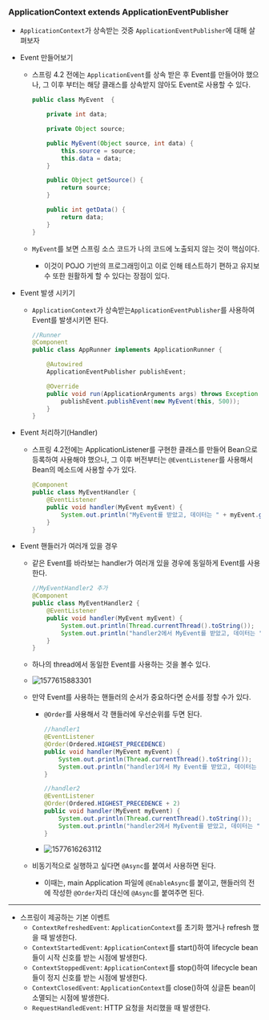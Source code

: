 ### ApplicationContext extends ApplicationEventPublisher

- `ApplicationContext`가 상속받는 것중 `ApplicationEventPublisher`에 대해 살펴보자

- Event 만들어보기

  - 스프링 4.2 전에는 `ApplicationEvent`를 상속 받은 후 Event를 만들어야 했으나, 그 이후 부터는 해당 클래스를 상속받지 않아도 Event로 사용할 수 있다.

    ```java
    public class MyEvent  {
    
        private int data;
    
        private Object source;
    
        public MyEvent(Object source, int data) {
            this.source = source;
            this.data = data;
        }
    
        public Object getSource() {
            return source;
        }
    
        public int getData() {
            return data;
        }
    }
    ```

  - `MyEvent`를 보면 스프링 소스 코드가 나의 코드에 노출되지 않는 것이 핵심이다.

    - 이것이 POJO 기반의 프로그래밍이고 이로 인해 테스트하기 편하고 유지보수 또한 원활하게 할 수 있다는 장점이 있다.

- Event 발생 시키기

  - `ApplicationContext`가 상속받는`ApplicationEventPublisher`를 사용하여 Event를 발생시키면 된다.

    ```java
    //Runner
    @Component
    public class AppRunner implements ApplicationRunner {
    
        @Autowired
        ApplicationEventPublisher publishEvent;
    
        @Override
        public void run(ApplicationArguments args) throws Exception {
            publishEvent.publishEvent(new MyEvent(this, 500));
        }
    }
    ```

- Event 처리하기(Handler)

  - 스프링 4.2전에는 ApplicationListener<MyEvent>를 구현한 클래스를 만들어 Bean으로 등록하여 사용해야 했으나, 그 이후 버전부터는 `@EventListener`를 사용해서 Bean의 메소드에 사용할 수가 있다.

    ```java
    @Component
    public class MyEventHandler {
        @EventListener
        public void handler(MyEvent myEvent) {
            System.out.println("MyEvent를 받았고, 데이터는 " + myEvent.getData());
        }
    }
    ```

- Event 핸들러가 여러개 있을 경우

  - 같은 Event를 바라보는 handler가 여러개 있을 경우에 동일하게 Event를 사용한다.

    ```java
    //MyEventHandler2 추가
    @Component
    public class MyEventHandler2 {
        @EventListener
        public void handler(MyEvent myEvent) {
            System.out.println(Thread.currentThread().toString());
            System.out.println("handler2에서 MyEvent를 받았고, 데이터는 " + myEvent.getData());
        }
    }
    ```

  - 하나의 thread에서 동일한 Event를 사용하는 것을 볼수 있다.

  - ![1577615883301](C:\Users\user\AppData\Roaming\Typora\typora-user-images\1577615883301.png)

  - 만약 Event를 사용하는 핸들러의 순서가 중요하다면 순서를 정할 수가 있다.

    - `@Order`를 사용해서 각 핸들러에 우선순위를 두면 된다.

      ```java
      //handler1
      @EventListener
      @Order(Ordered.HIGHEST_PRECEDENCE)
      public void handler(MyEvent myEvent) {
          System.out.println(Thread.currentThread().toString());
          System.out.println("handler1에서 My Event를 받았고, 데이터는 " + myEvent.getData());
      }
      
      //handler2
      @EventListener
      @Order(Ordered.HIGHEST_PRECEDENCE + 2)
      public void handler(MyEvent myEvent) {
          System.out.println(Thread.currentThread().toString());
          System.out.println("handler2에서 MyEvent를 받았고, 데이터는 " + myEvent.getData());
      }
      ```

    - ![1577616263112](C:\Users\user\AppData\Roaming\Typora\typora-user-images\1577616263112.png)

  - 비동기적으로 실행하고 싶다면 `@Async`를 붙여서 사용하면 된다.

    - 이때는, main Application 파일에 `@EnableAsync`를 붙이고, 핸들러의 전에 작성한 `@Order`자리 대신에 `@Async`를 붙여주면 된다.



---



- 스프링이 제공하는 기본 이벤트
  - `ContextRefreshedEvent`: `ApplicationContext`를 초기화 했거나 refresh 했을 때 발생한다.
  - `ContextStartedEvent`: `ApplicationContext`를 start()하여 lifecycle bean들이 시작 신호를 받는 시점에 발생한다.
  - `ContextStoppedEvent`: `ApplicationContext`를 stop()하여 lifecycle bean들이 정지 신호를 받는 시점에 발생한다.
  - `ContextClosedEvent`: `ApplicationContext`를 close()하여 싱글톤 bean이 소멸되는 시점에 발생한다.
  - `RequestHandledEvent`: HTTP 요청을 처리했을 때 발생한다.